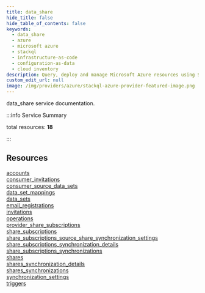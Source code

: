 ```yaml
---
title: data_share
hide_title: false
hide_table_of_contents: false
keywords:
  - data_share
  - azure
  - microsoft azure
  - stackql
  - infrastructure-as-code
  - configuration-as-data
  - cloud inventory
description: Query, deploy and manage Microsoft Azure resources using SQL
custom_edit_url: null
image: /img/providers/azure/stackql-azure-provider-featured-image.png
---
```


data_share service documentation.

:::info Service Summary

<div class="row">
<div class="providerDocColumn">
<span>total resources:&nbsp;<b>18</b></span><br />
</div>
</div>

:::

## Resources
<div class="row">
<div class="providerDocColumn">
<a href="/providers/azure/data_share/accounts/">accounts</a><br />
<a href="/providers/azure/data_share/consumer_invitations/">consumer_invitations</a><br />
<a href="/providers/azure/data_share/consumer_source_data_sets/">consumer_source_data_sets</a><br />
<a href="/providers/azure/data_share/data_set_mappings/">data_set_mappings</a><br />
<a href="/providers/azure/data_share/data_sets/">data_sets</a><br />
<a href="/providers/azure/data_share/email_registrations/">email_registrations</a><br />
<a href="/providers/azure/data_share/invitations/">invitations</a><br />
<a href="/providers/azure/data_share/operations/">operations</a><br />
<a href="/providers/azure/data_share/provider_share_subscriptions/">provider_share_subscriptions</a>
</div>
<div class="providerDocColumn">
<a href="/providers/azure/data_share/share_subscriptions/">share_subscriptions</a><br />
<a href="/providers/azure/data_share/share_subscriptions_source_share_synchronization_settings/">share_subscriptions_source_share_synchronization_settings</a><br />
<a href="/providers/azure/data_share/share_subscriptions_synchronization_details/">share_subscriptions_synchronization_details</a><br />
<a href="/providers/azure/data_share/share_subscriptions_synchronizations/">share_subscriptions_synchronizations</a><br />
<a href="/providers/azure/data_share/shares/">shares</a><br />
<a href="/providers/azure/data_share/shares_synchronization_details/">shares_synchronization_details</a><br />
<a href="/providers/azure/data_share/shares_synchronizations/">shares_synchronizations</a><br />
<a href="/providers/azure/data_share/synchronization_settings/">synchronization_settings</a><br />
<a href="/providers/azure/data_share/triggers/">triggers</a>
</div>
</div>